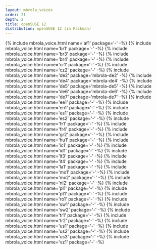 ```yaml
---
layout: mbrola_voices
order: 21
depth: 2
title: openSUSE 12
distribution: openSUSE 12 (in Packman)
---
```

<tbody>
{% include mbrola_voice.html name='af1' package='-'          -%}
{% include mbrola_voice.html name='br1' package='-'          -%}
{% include mbrola_voice.html name='br3' package='-'          -%}
{% include mbrola_voice.html name='br4' package='-'          -%}
{% include mbrola_voice.html name='cr1' package='-'          -%}
{% include mbrola_voice.html name='cz2' package='-'          -%}
{% include mbrola_voice.html name='de2' package='mbrola-de2' -%}
{% include mbrola_voice.html name='de4' package='mbrola-de4' -%}
{% include mbrola_voice.html name='de5' package='mbrola-de5' -%}
{% include mbrola_voice.html name='de6' package='mbrola-de6' -%}
{% include mbrola_voice.html name='de7' package='mbrola-de7' -%}
{% include mbrola_voice.html name='ee1' package='-'          -%}
{% include mbrola_voice.html name='en1' package='-'          -%}
{% include mbrola_voice.html name='es1' package='-'          -%}
{% include mbrola_voice.html name='es2' package='-'          -%}
{% include mbrola_voice.html name='fr1' package='-'          -%}
{% include mbrola_voice.html name='fr4' package='-'          -%}
{% include mbrola_voice.html name='gr2' package='-'          -%}
{% include mbrola_voice.html name='hu1' package='-'          -%}
{% include mbrola_voice.html name='ic1' package='-'          -%}
{% include mbrola_voice.html name='id1' package='-'          -%}
{% include mbrola_voice.html name='it3' package='-'          -%}
{% include mbrola_voice.html name='it4' package='-'          -%}
{% include mbrola_voice.html name='la1' package='-'          -%}
{% include mbrola_voice.html name='mx1' package='-'          -%}
{% include mbrola_voice.html name='mx2' package='-'          -%}
{% include mbrola_voice.html name='nl2' package='-'          -%}
{% include mbrola_voice.html name='pl1' package='-'          -%}
{% include mbrola_voice.html name='pt1' package='-'          -%}
{% include mbrola_voice.html name='ro1' package='-'          -%}
{% include mbrola_voice.html name='sw1' package='-'          -%}
{% include mbrola_voice.html name='sw2' package='-'          -%}
{% include mbrola_voice.html name='tr1' package='-'          -%}
{% include mbrola_voice.html name='tr2' package='-'          -%}
{% include mbrola_voice.html name='us1' package='-'          -%}
{% include mbrola_voice.html name='us2' package='-'          -%}
{% include mbrola_voice.html name='us3' package='-'          -%}
{% include mbrola_voice.html name='vz1' package='-'          -%}
</tbody>
